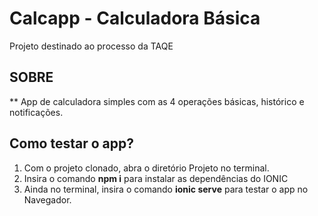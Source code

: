 # Calcapp - Calculadora Básica
Projeto destinado ao processo da TAQE

## SOBRE
** App de calculadora simples com as 4 operações básicas, histórico e notificações.

## Como testar o app?

1. Com o projeto clonado, abra o diretório Projeto no terminal.
2. Insira o comando **npm i** para instalar as dependências do IONIC
3. Ainda no terminal, insira o comando **ionic serve** para testar o app no Navegador.

